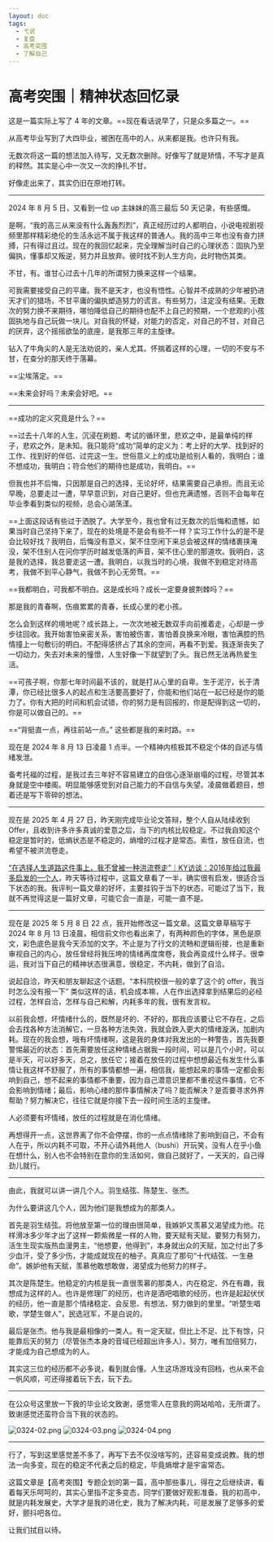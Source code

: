```yaml
---
layout: doc
tags:
  - 弋说
  - 复盘
  - 高考突围
  - 了解自己
---
```


#  高考突围｜精神状态回忆录

这是一篇实际上写了 4 年的文章。==现在看话说早了，只是众多篇之一。==

从高考毕业写到了大四毕业，被困在高中的人，从来都是我。也许只有我。

无数次将这一篇的想法加入待写，又无数次删除。好像写了就是矫情，不写才是真的释然。其实是心中一次又一次的挣扎不甘。

好像走出来了，其实仍旧在原地打转。

---

2024 年 8 月 5 日，又看到一位 up 主妹妹的高三最后 50 天记录，有些感慨。

是啊，“我的高三从来没有什么轰轰烈烈”，真正经历过的人都明白，小说电视剧视频里那样精彩绝伦的生活永远不属于我这样的普通人。我的高中三年也没有奋力拼搏，只有得过且过。现在的我回忆起来，完全理解当时自己的心理状态：固执乃至偏执，懂事却又叛逆，努力并且放弃。彼时找不到人生方向，此时物伤其类。

不甘，有。谁甘心过去十几年的所谓努力换来这样一个结果。

可我需要接受自己的平庸。我不是天才，也没有悟性。心智并不成熟的少年被扔进天才们的猎场，不甘平庸的偏执塑造努力的谎言。有些努力，注定没有结果。无数次的努力换不来期待，哪怕降低自己的期待也配不上自己的预期，一个悲观的小孩固执地与自己玩做一块儿。对自我的怀疑，对能力的否定，对自己的不甘，对自己的厌弃，这个摇摇欲坠的底座，是我那三年的主旋律。

钻入了牛角尖的人是无法劝说的，亲人尤其。怀揣着这样的心理，一切的不安与不甘，在查分的那天终于落幕。

==尘埃落定。==

==未来会好吗？未来会好吧。==

---  

==成功的定义究竟是什么？==

==过去十八年的人生，沉浸在刷题、考试的循环里，悲欢之中，是最单纯的样子，悲欢之外，是未知。我只能将“成功”简单的定义为：考上好的大学、找到好的工作、找到好的伴侣、过完这一生。世俗意义上的成功是给别人看的，我明白；谁不想成功，我明白；符合他们的期待也是成功，我明白。==

但我也并不后悔，只因那是自己的选择，无论好坏，结果需要自己承担。而且无论早晚，总要走过一遭，早早意识到，对自己更好。但也充满遗憾，否则不会每年在毕业季看到类似的视频，总会心湖荡漾。

==上面这段话有些过于洒脱了。大学至今，我也曾有过无数次的后悔和遗憾，如果当时自己坚持下来了，现在的处境是不是会有些不一样？实习工作什么的是不是会比较好找？我明白，后悔没有意义，架不住空闲下来总会被这样的情绪裹挟淹没，架不住别人在问你学历时越发低落的声音，架不住心里的那道坎。我明白，这是我的选择，我总要走这一遭。我明白，以我当时的心境，我做不到稳定对待高考，我做不到平心静气，我做不到心无旁骛。==

==我都明白，可我都不明白。这是成长吗？成长一定要身披荆棘吗？==

那是我的青春啊，伤痕累累的青春，长成心里的老小孩。

怎么会到这样的境地呢？成长路上，一次次地被无数双手向前推着走，心却是一步步往回收。我开始害怕亲密关系，害怕被伤害，害怕善良换来冷眼，害怕满腔的热情撞上一句敷衍的明白。不配得感挤占了其余的空间，再看不到爱。我逐渐丧失了一切动力，失去对未来的憧憬，人生好像一下就望到了头。我已然无法再热爱生活。

==可孩子啊，你那七年时间最不该的，就是打从心里的自卑。生于泥泞，长于清潭，你已经比很多人的起点和生活要高要好了，你能和他们站在一起已经是你的能力了。你有大把的时间和机会试错，你的努力是有回报的，你是配得到这一切的，你是可以做自己的。==

==“背挺直一点，再往前站一点。” 这些都是我的来时路。==

现在是 2024 年 8 月 13 日凌晨 1 点半。一个精神内核极其不稳定个体的自述与情绪发泄。

备考托福的过程，是我过去三年好不容易建立的自信心逐渐崩塌的过程，尽管其本身就是空中楼阁。明显能够感觉到对自己能力的不自信与失望。凌晨做着题目，想着还是写下零碎的想法。

---

现在是 2025 年 4 月 27 日，昨天刚完成毕业论文答辩，整个人自从陆续收到 Offer，且收到许多许多真诚的爱意之后，当下的内核比较稳定。不过我自知这个稳定是暂时的，低熵状态是不稳定的，熵增的过程才是常态。索性，放任自流，也希望不被洪流卷走。

[“在选择人生道路这件事上，我不曾被一种洪流卷走”｜KY访谈：2016年给过我最多启发的一个人](https://mp.weixin.qq.com/s/itLcr-COE2crt3y67JwTMA?scene=1)，昨天等待过程中，这篇文章看了一半，确实很有启发，很适合当下状态的我。我评判一篇文章的好坏，主要挂钩于当下的状态，可能过了当下，我就不再觉得这是一篇好文章，可能它会一直是，可能一直不是。

---

现在是 2025 年 5 月 8 日 22 点，我开始修改这一篇文章。这篇文章草稿写于 2024 年 8 月 13 日凌晨，相信前文你也看出来了，有两种颜色的字体，黑色是原文，彩色底色是我今天添加的文字。不止是为了行文的流畅和逻辑衔接，也是重新审视自己的内心，放任曾经将我压垮的情绪再度席卷，我会再变成什么样子。很幸运，我对当下自己的精神状态很满意，很稳定，不内耗，做到了自洽。

说起自洽，昨天和朋友聊起这个话题。“本科院校很一般的拿了这个的 offer，我当时怎么没有报一下” 类似这样的话，机会成本嘛，人在作出选择拿到结果后的必经过程，怎样自洽，怎样与自己和解，内耗多年的我，很有发言权。

以前我会想，坏情绪什么的，既然是坏的、不好的，那我应该要让它不存在，之后会去找各种方法消解它，一旦各种方法失效，我就会跌入更大的情绪漩涡，加剧内耗。现在的我会想，哦有坏情绪啊，这是我的身体对我发出的一种警告，首先我要警惕最近的状态：首先需要放任这种情绪占据我一段时间，可以是几个小时，可以是半天，可以好多天，总之，放任它；接着在放任的过程中想想最近有发生什么事情让我这样不舒服了，所有的事情都想一遍，相信我，能想起来的事情一定都会影响到自己，想不起来的事情都不重要，因为自己潜意识里都不重视这件事情，它不会影响到情绪；最后，影响心绪的那件事情解决了吗？能否解决？是否要寻求外界帮助？努力解决它，往往它就是你接下去一段时间生活的主旋律。

人必须要有坏情绪，放任的过程就是在消化情绪。

再想得开一点，这世界离了你不会停摆，你的一点点情绪除了影响到自己，不会有人在乎，所以内耗不可取，不开心请外耗他人（bushi）开玩笑，没有人在乎小鱼在想什么，别人也不会特别在意你的生活如何，做自己就好了，一天天的，自己得劲儿就行。

---

由此，我就可以讲一讲几个人。羽生结弦、陈楚生、张杰。

为什么要讲这几个人，因为他们是我想成为的那类人。

首先是羽生结弦。将他放至第一位的理由很简单，我嫉妒又羡慕又渴望成为他。花样滑冰多少年才出了这样一颗紫微星一样的人物，要天赋有天赋，要努力有努力，活生生现实版热血漫男主，“他想要，他得到”，本身就出众的天赋，加之付出了多少血汗，受了多少伤，才能成就现在的柚子。真真应了那句“十代结弦、一生悬命”。嫉妒他有天赋，羡慕他敢想敢做，渴望成为他努力的样子。

其次是陈楚生。他稳定的内核是我一直很羡慕的那类人，内在稳定、外在有趣，我想成为这样的人。也许是修理厂的经历，也许是酒吧唱歌的经历，也许是起起伏伏的经历，他一直是那个情绪稳定、会反思、有想法、努力做到的里里。“听楚生唱歌，学楚生做人”，民选冠军，不是白说的。

最后是张杰。他与我是最相像的一类人。有一定天赋，但比上不足、比下有馀，只能靠后天的努力（尽管张杰本身的音域已经超出许多人）。努力，唯有加倍努力，才能成为自己想成为的人。

其实这三位的经历都不必多说，看到就会懂。人生这场游戏没有回档，也从来不会一帆风顺，可还得接着玩下去，玩下去。

---

在公众号这里放一下我的毕业论文致谢，感觉零人在意我的网站哈哈，无所谓了。致谢感觉还蛮符合当下我的状态的。

![0324-02.png](../public/0324-02.png)
![0324-03.png](../public/0324-03.png)
![0324-04.png](../public/0324-04.png)


---

行了，写到这里感觉差不多了，再写下去不仅没啥写的，还容易变成说教。我的想法一向多变，现在的稳定不代表之后的稳定，毕竟熵增才是宇宙常态。

这篇文章是【高考突围】专题企划的第一篇，高中那些事儿，得在之后继续讲，看着每天乐呵呵的，其实心里指不定多变态，同学们要做好观影准备。我的初高中，就是内耗发展史，大学才是我的进化史，我为了解决内耗，可是发展了足够多的爱好，颤抖吧各位。

让我们拭目以待。
